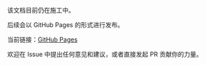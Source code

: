 该文档目前仍在施工中。

后续会以 GitHub Pages 的形式进行发布。

当前链接：[GitHub Pages](https://byjrk.github.io/CommunityToolkit.Mvvm_ZeroToHero/)

欢迎在 Issue 中提出任何意见和建议，或者直接发起 PR 贡献你的力量。